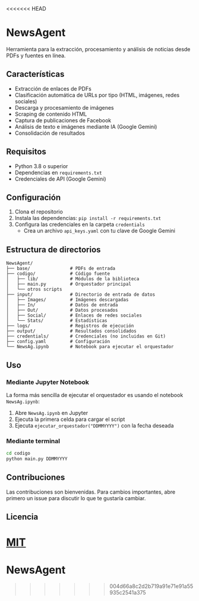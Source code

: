 <<<<<<< HEAD
# NewsAgent

Herramienta para la extracción, procesamiento y análisis de noticias desde PDFs y fuentes en línea.

## Características

- Extracción de enlaces de PDFs
- Clasificación automática de URLs por tipo (HTML, imágenes, redes sociales)
- Descarga y procesamiento de imágenes
- Scraping de contenido HTML
- Captura de publicaciones de Facebook
- Análisis de texto e imágenes mediante IA (Google Gemini)
- Consolidación de resultados

## Requisitos

- Python 3.8 o superior
- Dependencias en `requirements.txt`
- Credenciales de API (Google Gemini)

## Configuración

1. Clona el repositorio
2. Instala las dependencias: `pip install -r requirements.txt`
3. Configura las credenciales en la carpeta `credentials`
   - Crea un archivo `api_keys.yaml` con tu clave de Google Gemini

## Estructura de directorios

```
NewsAgent/
├── base/               # PDFs de entrada
├── codigo/             # Código fuente
│   ├── lib/            # Módulos de la biblioteca
│   ├── main.py         # Orquestador principal
│   └── otros scripts
├── input/              # Directorio de entrada de datos
│   ├── Images/         # Imágenes descargadas
│   ├── In/             # Datos de entrada
│   ├── Out/            # Datos procesados
│   ├── Social/         # Enlaces de redes sociales
│   └── Stats/          # Estadísticas
├── logs/               # Registros de ejecución
├── output/             # Resultados consolidados
├── credentials/        # Credenciales (no incluidas en Git)
├── config.yaml         # Configuración
└── NewsAg.ipynb        # Notebook para ejecutar el orquestador
```

## Uso

### Mediante Jupyter Notebook

La forma más sencilla de ejecutar el orquestador es usando el notebook `NewsAg.ipynb`:

1. Abre `NewsAg.ipynb` en Jupyter
2. Ejecuta la primera celda para cargar el script
3. Ejecuta `ejecutar_orquestador("DDMMYYYY")` con la fecha deseada

### Mediante terminal

```bash
cd codigo
python main.py DDMMYYYY
```

## Contribuciones

Las contribuciones son bienvenidas. Para cambios importantes, abre primero un issue para discutir lo que te gustaría cambiar.

## Licencia

[MIT](LICENSE)
=======
# NewsAgent
>>>>>>> 004d66a8c2d2b719a91e71e91a55935c2541a375
